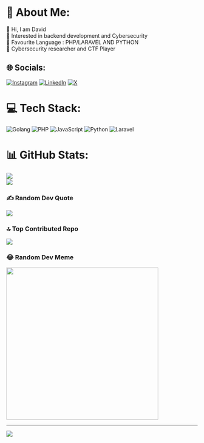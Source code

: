 # 💫 About Me:
🔭 Hi, I am David <br>👯 Interested in backend development and Cybersecurity<br>🤝 Favourite Language :  PHP/LARAVEL AND PYTHON <br>🌱 Cybersecurity researcher and CTF Player<br>


## 🌐 Socials:
[![Instagram](https://img.shields.io/badge/Instagram-%23E4405F.svg?logo=Instagram&logoColor=white)](https://instagram.com/zalparus_tech) [![LinkedIn](https://img.shields.io/badge/LinkedIn-%230077B5.svg?logo=linkedin&logoColor=white)](https://linkedin.com/in/david-opara-133a6820b) [![X](https://img.shields.io/badge/X-black.svg?logo=X&logoColor=white)](https://x.com/daveed_wux) 

# 💻 Tech Stack:
![Golang](https://img.shields.io/badge/go-%2300ADD8.svg?style=for-the-badge&logo=go&logoColor=white) ![PHP](https://img.shields.io/badge/php-%23777BB4.svg?style=for-the-badge&logo=php&logoColor=white) ![JavaScript](https://img.shields.io/badge/javascript-%23323330.svg?style=for-the-badge&logo=javascript&logoColor=%23F7DF1E) ![Python](https://img.shields.io/badge/python-3670A0?style=for-the-badge&logo=python&logoColor=ffdd54) ![Laravel](https://img.shields.io/badge/laravel-%23FF2D20.svg?style=for-the-badge&logo=laravel&logoColor=white) 
# 📊 GitHub Stats:
![](https://github-readme-stats.vercel.app/api?username=Dave-zalp&theme=dark&hide_border=false&include_all_commits=false&count_private=false)<br/>
![](https://github-readme-streak-stats.herokuapp.com/?user=Dave-zalp&theme=dark&hide_border=false)<br/>


### ✍️ Random Dev Quote
![](https://quotes-github-readme.vercel.app/api?type=horizontal&theme=radical)

### 🔝 Top Contributed Repo
![](https://github-contributor-stats.vercel.app/api?username=Dave-zalp&limit=5&theme=dark&combine_all_yearly_contributions=true)

### 😂 Random Dev Meme
<img src='https://randommeme-five.vercel.app/' style="height: 400px;"/>

---
[![](https://visitcount.itsvg.in/api?id=Dave-zalp&icon=0&color=0)](https://visitcount.itsvg.in)

<!-- Proudly created with GPRM ( https://gprm.itsvg.in ) -->
